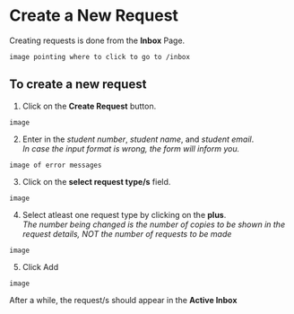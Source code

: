 # Create a New Request

Creating requests is done from the **Inbox** Page.

`image pointing where to click to go to /inbox`

## To create a new request

1. Click on the **Create Request** button.

`image`

2. Enter in the _student number_, _student name_, and _student email_. <br/>
   _In case the input format is wrong, the form will inform you._

`image of error messages`

3. Click on the **select request type/s** field.

`image`

4. Select atleast one request type by clicking on the **plus**. <br/>
   _The number being changed is the number of copies to be shown in the request details, NOT the number of requests to be made_

`image`

5. Click Add

`image`

After a while, the request/s should appear in the **Active Inbox**

